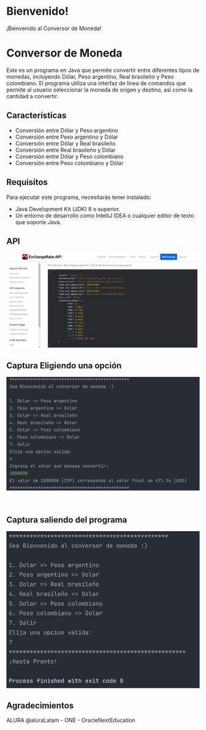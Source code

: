 # Bienvenido!

¡Bienvenido al Conversor de Moneda!

# Conversor de Moneda
Este es un programa en Java que
permite convertir entre diferentes tipos de monedas, incluyendo Dólar,
Peso argentino, Real brasileño y Peso colombiano. El programa utiliza una interfaz
de línea de comandos que permite al usuario seleccionar la moneda de origen y destino,
así como la cantidad a convertir.

## Características

- Conversión entre Dólar y Peso argentino
- Conversión entre Peso argentino y Dólar
- Conversión entre Dólar y Real brasileño
- Conversión entre Real brasileño y Dólar
- Conversión entre Dólar y Peso colombiano
- Conversión entre Peso colombiano y Dólar

## Requisitos

Para ejecutar este programa, necesitarás tener instalado:

- Java Development Kit (JDK) 8 o superior.
- Un entorno de desarrollo como IntelliJ IDEA o cualquier editor de texto que soporte Java.

## API

![API](src/images/api.png)

## Captura Eligiendo una opción

![funcionamiento](src/images/captura.png)

<br>

## Captura saliendo del programa

![funcionamiento](src/images/captura2.png)

## Agradecimientos

ALURA @aluraLatam - ONE - OracleNextEducation 